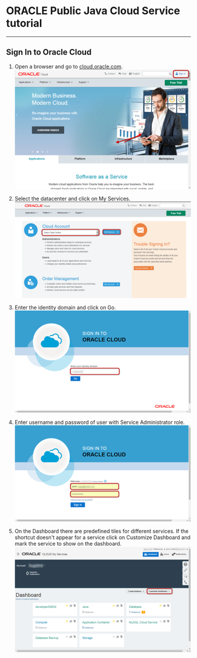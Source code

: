 # ORACLE Public Java Cloud Service tutorial #
-----
## Sign In to Oracle Cloud ##

1. Open a browser and go to [cloud.oracle.com](https://cloud.oracle.com).
![cloud.oracle.com](images/001.cloud.oracle.com.png)

2. Select the datacenter and click on My Services.
![](images/002.select.datacenter.png)

3. Enter the identity domain and click on Go.
![](images/003.identity.domain.png)

4. Enter username and password of user with Service Administrator role.
![](images/004.credentials.png)

5. On the Dashboard there are predefined tiles for different services. If the shortcut doesn't appear for a service click on Customize Dashboard and mark the service to show on the dashboard.
![](images/005.dashboard.png)